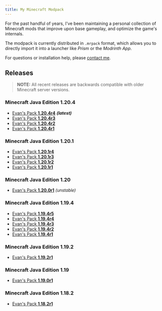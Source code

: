 ```yaml
---
title: My Minecraft Modpack
---
```


For the past handful of years, I've been maintaining a personal collection of Minecraft mods that improve upon base gameplay, and optimize the game's internals.

The modpack is currently distributed in `.mrpack` format, which allows you to directly import it into a launcher like *Prism* or the *Modrinth App*.

For questions or installation help, please [contact me](/contact).

## Releases

> **NOTE:** All recent releases are backwards compatible with older Minecraft server versions.

### Minecraft Java Edition 1.20.4

- [Evan's Pack **1.20.4r4**](https://cdn.modrinth.com/data/nKkJC7Iv/versions/a3hrLpfo/Evan%27s%20Pack-1.20.4r4.mrpack) ***(latest)***
- [Evan's Pack **1.20.4r3**](https://cdn.modrinth.com/data/nKkJC7Iv/versions/hFy6iByf/Evan%27s%20Pack-1.20.4r3.mrpack)
- [Evan's Pack **1.20.4r2**](https://cdn.modrinth.com/data/nKkJC7Iv/versions/52mlbdUy/Evan%27s%20Pack-1.20.4r2.mrpack)
- [Evan's Pack **1.20.4r1**](https://cdn.modrinth.com/data/nKkJC7Iv/versions/o8HTUQHL/Evan%27s%20Pack-1.20.4r1.mrpack)

### Minecraft Java Edition 1.20.1

- [Evan's Pack **1.20.1r4**](https://cdn.modrinth.com/data/nKkJC7Iv/versions/coKM8Jeo/Evan%27s%20Pack-1.0.3.mrpack)
- [Evan's Pack **1.20.1r3**](https://cdn.modrinth.com/data/nKkJC7Iv/versions/E7p31pb0/Evan%27s%20Pack-1.0.2.mrpack)
- [Evan's Pack **1.20.1r2**](https://cdn.modrinth.com/data/nKkJC7Iv/versions/v0zqOGku/Evan%27s%20Pack-1.0.1.mrpack)
- [Evan's Pack **1.20.1r1**](https://cdn.modrinth.com/data/nKkJC7Iv/versions/lwGpxylY/Evan%27s%20Pack-1.0.0.mrpack)

### Minecraft Java Edition 1.20

- [Evan's Pack **1.20.0r1**](https://cdn.modrinth.com/data/nKkJC7Iv/versions/MgyEg9Al/Evan%27s%20Pack-0.0.7.mrpack) *(unstable)*

### Minecraft Java Edition 1.19.4

- [Evan's Pack **1.19.4r5**](https://cdn.modrinth.com/data/nKkJC7Iv/versions/YSjXUBL7/Evan%27s%20Pack-0.0.6.mrpack)
- [Evan's Pack **1.19.4r4**](https://cdn.modrinth.com/data/nKkJC7Iv/versions/GNT0c65J/Evan%27s%20Pack-0.0.5.mrpack)
- [Evan's Pack **1.19.4r3**](https://cdn.modrinth.com/data/nKkJC7Iv/versions/7tf1Ztif/Evan%27s%20Pack-0.0.4.mrpack)
- [Evan's Pack **1.19.4r2**](https://cdn.modrinth.com/data/nKkJC7Iv/versions/L2spHFWY/Evan%27s%20Pack-0.0.2.mrpack)
- [Evan's Pack **1.19.4r1**](https://cdn.modrinth.com/data/nKkJC7Iv/versions/oUpY2RLM/Evan%27s%20Pack-0.0.1.mrpack)

### Minecraft Java Edition 1.19.2

- [Evan's Pack **1.19.2r1**](https://cdn.modrinth.com/data/nKkJC7Iv/versions/bgEXtoBN/Evan%27s%20Pack-1.19.2r1.mrpack)

### Minecraft Java Edition 1.19

- [Evan's Pack **1.19.0r1**](https://cdn.modrinth.com/data/nKkJC7Iv/versions/A214X9FY/Evan%27s%20Pack-1.19.0r1.mrpack)

### Minecraft Java Edition 1.18.2

- [Evan's Pack **1.18.2r1**](https://cdn.modrinth.com/data/nKkJC7Iv/versions/YEsaPWpv/Evan%27s%20Pack-1.18.2r1.mrpack)
